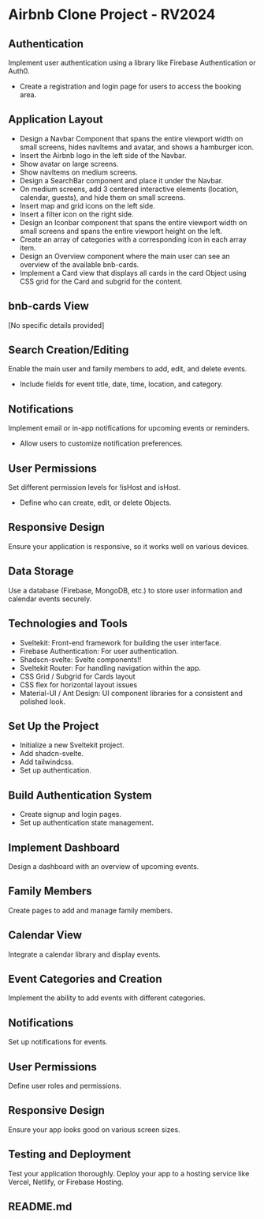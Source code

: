 # Airbnb Clone Project - RV2024

## Authentication

Implement user authentication using a library like Firebase Authentication or Auth0.
- Create a registration and login page for users to access the booking area.

## Application Layout

- Design a Navbar Component that spans the entire viewport width on small screens, hides navItems and avatar, and shows a hamburger icon.
- Insert the Airbnb logo in the left side of the Navbar.
- Show avatar on large screens.
- Show navItems on medium screens.
- Design a SearchBar component and place it under the Navbar.
- On medium screens, add 3 centered interactive elements (location, calendar, guests), and hide them on small screens.
- Insert map and grid icons on the left side.
- Insert a filter icon on the right side.
- Design an Iconbar component that spans the entire viewport width on small screens and spans the entire viewport height on the left.
- Create an array of categories with a corresponding icon in each array item.
- Design an Overview component where the main user can see an overview of the available bnb-cards.
- Implement a Card view that displays all cards in the card Object using CSS grid for the Card and subgrid for the content.

## bnb-cards View

[No specific details provided]

## Search Creation/Editing

Enable the main user and family members to add, edit, and delete events.
- Include fields for event title, date, time, location, and category.

## Notifications

Implement email or in-app notifications for upcoming events or reminders.
- Allow users to customize notification preferences.

## User Permissions

Set different permission levels for !isHost and isHost.
- Define who can create, edit, or delete Objects.

## Responsive Design

Ensure your application is responsive, so it works well on various devices.

## Data Storage

Use a database (Firebase, MongoDB, etc.) to store user information and calendar events securely.

## Technologies and Tools

- Sveltekit: Front-end framework for building the user interface.
- Firebase Authentication: For user authentication.
- Shadscn-svelte: Svelte components!!
- Sveltekit Router: For handling navigation within the app.
- CSS Grid / Subgrid for Cards layout
- CSS flex for horizontal layout issues
- Material-UI / Ant Design: UI component libraries for a consistent and polished look.

## Set Up the Project

- Initialize a new Sveltekit project.
- Add shadcn-svelte.
- Add tailwindcss.
- Set up authentication.

## Build Authentication System

- Create signup and login pages.
- Set up authentication state management.

## Implement Dashboard

Design a dashboard with an overview of upcoming events.

## Family Members

Create pages to add and manage family members.

## Calendar View

Integrate a calendar library and display events.

## Event Categories and Creation

Implement the ability to add events with different categories.

## Notifications

Set up notifications for events.

## User Permissions

Define user roles and permissions.

## Responsive Design

Ensure your app looks good on various screen sizes.

## Testing and Deployment

Test your application thoroughly.
Deploy your app to a hosting service like Vercel, Netlify, or Firebase Hosting.


## README.md

